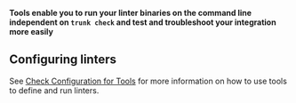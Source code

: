 **Tools enable you to run your linter binaries on the command line independent on `trunk check` and test and troubleshoot your integration more easily**

## Configuring linters

See [Check Configuration for Tools](doc:check-custom-linters#tools) for more information on how to use tools to define and run linters.